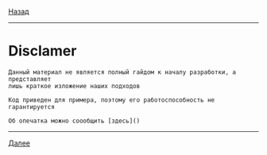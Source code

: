 [Назад](/e2e-stack/slides/motivation.md)

---

# Disclamer

    Данный материал не является полный гайдом к началу разработки, а представляет
    лишь краткое изложение наших подходов

    Код приведен для примера, поэтому его работоспособность не гарантируется

    Об опечатка можно соообщить [здесь]()

---

[Далее](/e2e-stack/slides/1.md)
